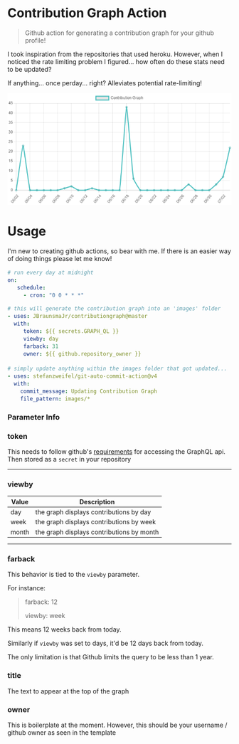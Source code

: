 ﻿# Contribution Graph Action
> Github action for generating a contribution graph for your github profile!

I took inspiration from the repositories that used heroku. However, when I noticed the 
rate limiting problem I figured... how often do these stats need to be updated?

If anything... once perday... right? Alleviates potential rate-limiting! 

![contribution graph example](assets/contribution-graph.png)

# Usage
I'm new to creating github actions, so bear with me. If there is an easier way of doing things please
let me know!

```yaml
# run every day at midnight
on:
   schedule:
     - cron: "0 0 * * *"
```

```yaml
# this will generate the contribution graph into an 'images' folder
- uses: JBraunsmaJr/contributiongraph@master
  with:
     token: ${{ secrets.GRAPH_QL }}
     viewby: day
     farback: 31
     owner: ${{ github.repository_owner }}

# simply update anything within the images folder that got updated...
- uses: stefanzweifel/git-auto-commit-action@v4
  with:
    commit_message: Updating Contribution Graph
    file_pattern: images/*
```

### Parameter Info


### token
This needs to follow github's [requirements](https://docs.github.com/en/graphql/guides/forming-calls-with-graphql) for accessing the GraphQL api.
Then stored as a `secret` in your repository

----

### viewby

| Value | Description |
| --- | --- |
| day | the graph displays contributions by day |
| week | the graph displays contributions by week |
| month | the graph displays contributions by month |

----

### farback
This behavior is tied to the `viewby` parameter. 

For instance: 
> farback: 12
> 
> viewby: week

This means 12 weeks back from today.

Similarly if `viewby` was set to days, it'd be 12 days back from today.

The only limitation is that Github limits the query to be less than 1 year.

### title
The text to appear at the top of the graph

### owner
This is boilerplate at the moment. However, this should be your username 
/ github owner as seen in the template